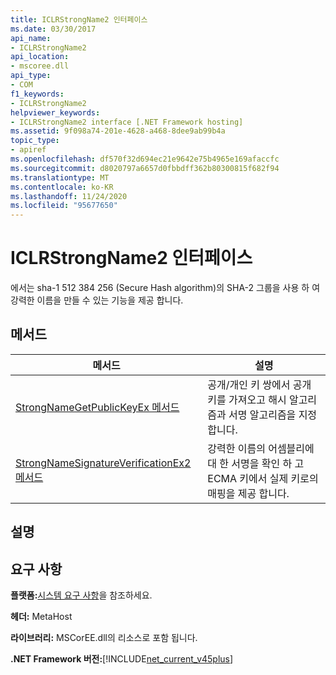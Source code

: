 ```yaml
---
title: ICLRStrongName2 인터페이스
ms.date: 03/30/2017
api_name:
- ICLRStrongName2
api_location:
- mscoree.dll
api_type:
- COM
f1_keywords:
- ICLRStrongName2
helpviewer_keywords:
- ICLRStrongName2 interface [.NET Framework hosting]
ms.assetid: 9f098a74-201e-4628-a468-8dee9ab99b4a
topic_type:
- apiref
ms.openlocfilehash: df570f32d694ec21e9642e75b4965e169afaccfc
ms.sourcegitcommit: d8020797a6657d0fbbdff362b80300815f682f94
ms.translationtype: MT
ms.contentlocale: ko-KR
ms.lasthandoff: 11/24/2020
ms.locfileid: "95677650"
---
```

# <a name="iclrstrongname2-interface"></a>ICLRStrongName2 인터페이스

에서는 sha-1 512 384 256 (Secure Hash algorithm)의 SHA-2 그룹을 사용 하 여 강력한 이름을 만들 수 있는 기능을 제공 합니다.  
  
## <a name="methods"></a>메서드  
  
|메서드|설명|  
|------------|-----------------|  
|[StrongNameGetPublicKeyEx 메서드](strongnamegetpublickeyex-method.md)|공개/개인 키 쌍에서 공개 키를 가져오고 해시 알고리즘과 서명 알고리즘을 지정 합니다.|  
|[StrongNameSignatureVerificationEx2 메서드](strongnamesignatureverificationex2-method.md)|강력한 이름의 어셈블리에 대 한 서명을 확인 하 고 ECMA 키에서 실제 키로의 매핑을 제공 합니다.|  
  
## <a name="remarks"></a>설명  
  
## <a name="requirements"></a>요구 사항  

 **플랫폼:**[시스템 요구 사항](../../get-started/system-requirements.md)을 참조하세요.  
  
 **헤더:** MetaHost  
  
 **라이브러리:** MSCorEE.dll의 리소스로 포함 됩니다.  
  
 **.NET Framework 버전:**[!INCLUDE[net_current_v45plus](../../../../includes/net-current-v45plus-md.md)]
